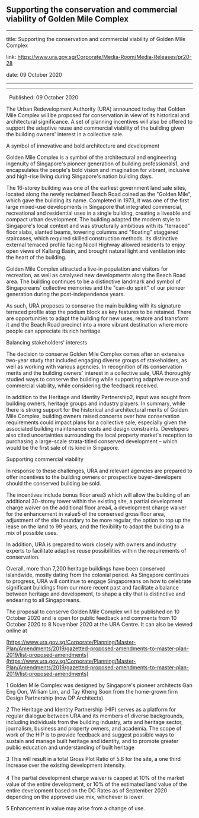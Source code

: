 ## Supporting the conservation and commercial viability of Golden Mile Complex
---
title: Supporting the conservation and commercial viability of Golden Mile Complex

link: https://www.ura.gov.sg/Corporate/Media-Room/Media-Releases/pr20-28

date: 09 October 2020

---

---------------------------------------------------------------------------

  Published: 09 October 2020

The Urban Redevelopment Authority (URA) announced today that Golden Mile Complex will be proposed for conservation in view of its historical and architectural significance. A set of planning incentives will also be offered to support the adaptive reuse and commercial viability of the building given the building owners' interest in a collective sale.

A symbol of innovative and bold architecture and development

Golden Mile Complex is a symbol of the architectural and engineering ingenuity of Singapore's pioneer generation of building professionals1, and encapsulates the people's bold vision and imagination for vibrant, inclusive and high-rise living during Singapore's nation building days.

The 16-storey building was one of the earliest government land sale sites, located along the newly reclaimed Beach Road coined as the "Golden Mile", which gave the building its name. Completed in 1973, it was one of the first large mixed-use developments in Singapore that integrated commercial, recreational and residential uses in a single building, creating a liveable and compact urban development. The building adapted the modern style to Singapore's local context and was structurally ambitious with its "terraced" floor slabs, slanted beams, towering columns and "floating" staggered staircases, which required skilled construction methods. Its distinctive external terraced profile facing Nicoll Highway allowed residents to enjoy open views of Kallang Basin, and brought natural light and ventilation into the heart of the building.

Golden Mile Complex attracted a live-in population and visitors for recreation, as well as catalysed new developments along the Beach Road area. The building continues to be a distinctive landmark and symbol of Singaporeans' collective memories and the "can-do spirit" of our pioneer generation during the post-independence years.

As such, URA proposes to conserve the main building with its signature terraced profile atop the podium block as key features to be retained. There are opportunities to adapt the building for new uses, restore and transform it and the Beach Road precinct into a more vibrant destination where more people can appreciate its rich heritage.

Balancing stakeholders' interests

The decision to conserve Golden Mile Complex comes after an extensive two-year study that included engaging diverse groups of stakeholders, as well as working with various agencies. In recognition of its conservation merits and the building owners' interest in a collective sale, URA thoroughly studied ways to conserve the building while supporting adaptive reuse and commercial viability, while considering the feedback received.

In addition to the Heritage and Identity Partnership2, input was sought from building owners, heritage groups and industry players. In summary, while there is strong support for the historical and architectural merits of Golden Mile Complex, building owners raised concerns over how conservation requirements could impact plans for a collective sale, especially given the associated building maintenance costs and design constraints. Developers also cited uncertainties surrounding the local property market's reception to purchasing a large-scale strata-titled conserved development – which would be the first sale of its kind in Singapore.

Supporting commercial viability

In response to these challenges, URA and relevant agencies are prepared to offer incentives to the building owners or prospective buyer-developers should the conserved building be sold.

The incentives include bonus floor area3 which will allow the building of an additional 30-storey tower within the existing site, a partial development charge waiver on the additional floor area4, a development charge waiver for the enhancement in value5 of the conserved gross floor area, adjustment of the site boundary to be more regular, the option to top up the lease on the land to 99 years, and the flexibility to adapt the building to a mix of possible uses.

In addition, URA is prepared to work closely with owners and industry experts to facilitate adaptive reuse possibilities within the requirements of conservation.

Overall, more than 7,200 heritage buildings have been conserved islandwide, mostly dating from the colonial period. As Singapore continues to progress, URA will continue to engage Singaporeans on how to celebrate significant buildings from our more recent past and facilitate a balance between heritage and development, to shape a city that is distinctive and endearing to all Singaporeans.

The proposal to conserve Golden Mile Complex will be published on 10 October 2020 and is open for public feedback and comments from 10 October 2020 to 8 November 2020 at the URA Centre. It can also be viewed online at  
[](https://www.ura.gov.sg/Corporate/Planning/Master-beforePlan/Amendments/2019/gazetted-proposed-amendments-to-master-plan-2019/list-proposed-amendments)

[https://www.ura.gov.sg/Corporate/Planning/Master-Plan/Amendments/2019/gazetted-proposed-amendments-to-master-plan-2019/list-proposed-amendments](https://www.ura.gov.sg/Corporate/Planning/Master-Plan/Amendments/2019/gazetted-proposed-amendments-to-master-plan-2019/list-proposed-amendments)



1 Golden Mile Complex was designed by Singapore's pioneer architects Gan Eng Oon, William Lim, and Tay Kheng Soon from the home-grown firm Design Partnership (now DP Architects).

2 The Heritage and Identity Partnership (HIP) serves as a platform for regular dialogue between URA and its members of diverse backgrounds, including individuals from the building industry, arts and heritage sector, journalism, business and property owners, and academia. The scope of work of the HIP is to provide feedback and suggest possible ways to sustain and manage built heritage and identity, and to promote greater public education and understanding of built heritage

3 This will result in a total Gross Plot Ratio of 5.6 for the site, a one third increase over the existing development intensity.  
   
4 The partial development charge waiver is capped at 10% of the market value of the entire development, or 10% of the estimated land value of the entire development based on the DC Rates as of September 2020 depending on the approved use mix, whichever is lower.

5 Enhancement in value may arise from a change of use.